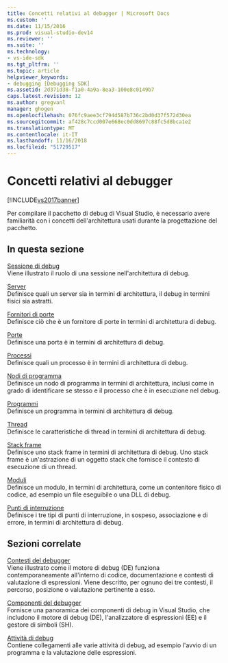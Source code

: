 ```yaml
---
title: Concetti relativi al debugger | Microsoft Docs
ms.custom: ''
ms.date: 11/15/2016
ms.prod: visual-studio-dev14
ms.reviewer: ''
ms.suite: ''
ms.technology:
- vs-ide-sdk
ms.tgt_pltfrm: ''
ms.topic: article
helpviewer_keywords:
- debugging [Debugging SDK]
ms.assetid: 2d371d38-f1a0-4a9a-8ea3-100e8c0149b7
caps.latest.revision: 12
ms.author: gregvanl
manager: ghogen
ms.openlocfilehash: 076fc9aee3cf794d587b736c2bd0d37f572d30ea
ms.sourcegitcommit: af428c7ccd007e668ec0dd8697c88fc5d8bca1e2
ms.translationtype: MT
ms.contentlocale: it-IT
ms.lasthandoff: 11/16/2018
ms.locfileid: "51729517"
---
```

# <a name="debugger-concepts"></a>Concetti relativi al debugger
[!INCLUDE[vs2017banner](../../includes/vs2017banner.md)]

Per compilare il pacchetto di debug di Visual Studio, è necessario avere familiarità con i concetti dell'architettura usati durante la progettazione del pacchetto.  
  
## <a name="in-this-section"></a>In questa sezione  
 [Sessione di debug](../../extensibility/debugger/debug-session.md)  
 Viene illustrato il ruolo di una sessione nell'architettura di debug.  
  
 [Server](../../extensibility/debugger/servers-visual-studio-sdk.md)  
 Definisce quali un server sia in termini di architettura, il debug in termini fisici sia astratti.  
  
 [Fornitori di porte](../../extensibility/debugger/port-suppliers.md)  
 Definisce ciò che è un fornitore di porte in termini di architettura di debug.  
  
 [Porte](../../extensibility/debugger/ports.md)  
 Definisce una porta è in termini di architettura di debug.  
  
 [Processi](../../extensibility/debugger/processes.md)  
 Definisce quali un processo è in termini di architettura di debug.  
  
 [Nodi di programma](../../extensibility/debugger/program-nodes.md)  
 Definisce un nodo di programma in termini di architettura, inclusi come in grado di identificare se stesso e il processo che è in esecuzione nel debug.  
  
 [Programmi](../../extensibility/debugger/programs.md)  
 Definisce un programma in termini di architettura di debug.  
  
 [Thread](../../extensibility/debugger/threads.md)  
 Definisce le caratteristiche di thread in termini di architettura di debug.  
  
 [Stack frame](../../extensibility/debugger/stack-frames.md)  
 Definisce uno stack frame in termini di architettura di debug. Uno stack frame è un'astrazione di un oggetto stack che fornisce il contesto di esecuzione di un thread.  
  
 [Moduli](../../extensibility/debugger/modules.md)  
 Definisce un modulo, in termini di architettura, come un contenitore fisico di codice, ad esempio un file eseguibile o una DLL di debug.  
  
 [Punti di interruzione](../../extensibility/debugger/breakpoints-visual-studio-sdk.md)  
 Definisce i tre tipi di punti di interruzione, in sospeso, associazione e di errore, in termini di architettura di debug.  
  
## <a name="related-sections"></a>Sezioni correlate  
 [Contesti del debugger](../../extensibility/debugger/debugger-contexts.md)  
 Viene illustrato come il motore di debug (DE) funziona contemporaneamente all'interno di codice, documentazione e contesti di valutazione di espressioni. Viene descritto, per ognuno dei tre contesti, il percorso, posizione o valutazione pertinente a esso.  
  
 [Componenti del debugger](../../extensibility/debugger/debugger-components.md)  
 Fornisce una panoramica dei componenti di debug in Visual Studio, che includono il motore di debug (DE), l'analizzatore di espressioni (EE) e il gestore di simboli (SH).  
  
 [Attività di debug](../../extensibility/debugger/debugging-tasks.md)  
 Contiene collegamenti alle varie attività di debug, ad esempio l'avvio di un programma e la valutazione delle espressioni.

